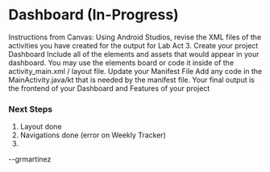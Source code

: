 # Dashboard (In-Progress)

Instructions from Canvas:
Using Android Studios, revise the XML files of the activities you have created for the output for Lab Act 3.
Create your project Dashboard
Include all of the elements and assets that would appear in your dashboard.
You may use the elements board or code it inside of the activity_main.xml / layout file.
Update your Manifest File
Add any code in the MainActivity.java/kt that is needed by the manifest
file.
Your final output is the frontend of your Dashboard and Features of your project

### Next Steps

1. Layout done
2. Navigations done (error on Weekly Tracker)
3. 

--grmartinez

